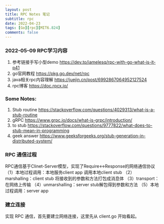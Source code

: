 ```yaml
---
layout: post
title: RPC Notes 笔记
subtitle: rpc
date: 2022-04-23
tags: [Go][rpc][MIT6.824]
comments: false
---
```

### 2022-05-09 RPC学习内容
1. 参考链接手写小型demo https://dev.to/iamelesq/rpc-with-go-what-is-it-p41 
2. go官网教程 https://pkg.go.dev/net/rpc
3. java相关rpc内容理解 https://juejin.cn/post/6992867064952127524
4. rpc博客 https://doc.rpcx.io/

### Some Notes:
1. Stub routine
https://stackoverflow.com/questions/4029313/what-is-a-stub-routine
2. gRPC
https://www.grpc.io/docs/what-is-grpc/introduction/
3. to stub
https://stackoverflow.com/questions/9777822/what-does-to-stub-mean-in-programming
4. geek answer
https://www.geeksforgeeks.org/stub-generation-in-distributed-system/

### RPC 通信过程
RPC通信基于Clinet-Server模型，实现了Require<->Response的网络通信协议
（1）本地过程调用：本地服务client app 调用本地client stub
（2）marshalling：client stub 将接收到的参数和方法打包成消息体
（3）transport：在网络上传输
（4）unmarshalling：server stub解包得到参数和方法
（5）本地过程调用：server app 
### 建立连接
实现 RPC 通信，首先要建立网络连接，这里先从 client.go 开始看起。